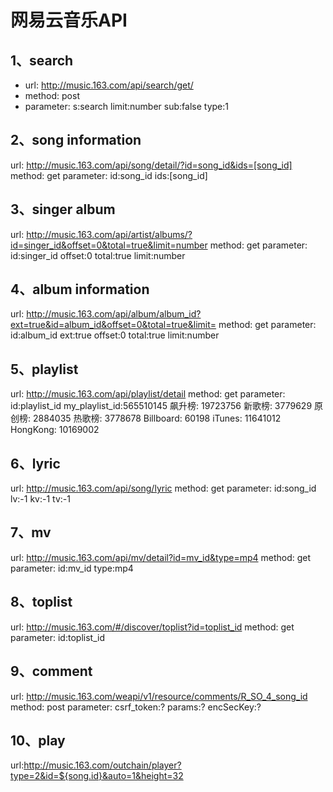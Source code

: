 # 网易云音乐API
## 1、search
* url: http://music.163.com/api/search/get/
* method: post
* parameter: s:search limit:number sub:false type:1

## 2、song information
url: http://music.163.com/api/song/detail/?id=song_id&ids=[song_id]
method: get
parameter: id:song_id ids:[song_id]

## 3、singer album
url: http://music.163.com/api/artist/albums/?id=singer_id&offset=0&total=true&limit=number
method: get
parameter: id:singer_id offset:0 total:true limit:number

## 4、album information
url: http://music.163.com/api/album/album_id?ext=true&id=album_id&offset=0&total=true&limit=
method: get
parameter: id:album_id ext:true offset:0 total:true limit:number

## 5、playlist
url: http://music.163.com/api/playlist/detail
method: get
parameter: id:playlist_id
my_playlist_id:565510145
飙升榜: 19723756
新歌榜: 3779629
原创榜: 2884035
热歌榜: 3778678
Billboard: 60198
iTunes: 11641012
HongKong: 10169002



## 6、lyric
url: http://music.163.com/api/song/lyric
method: get
parameter: id:song_id lv:-1 kv:-1 tv:-1

## 7、mv
url: http://music.163.com/api/mv/detail?id=mv_id&type=mp4
method: get
parameter: id:mv_id type:mp4

## 8、toplist
url: http://music.163.com/#/discover/toplist?id=toplist_id
method: get
parameter: id:toplist_id

## 9、comment
url: http://music.163.com/weapi/v1/resource/comments/R_SO_4_song_id
method: post
parameter: csrf_token:? params:? encSecKey:?

## 10、play
url:http://music.163.com/outchain/player?type=2&id=${song.id}&auto=1&height=32

